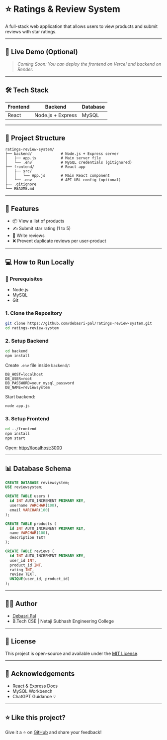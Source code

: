 # ⭐ Ratings & Review System

A full-stack web application that allows users to view products and submit reviews with star ratings.

---

## 🔗 Live Demo (Optional)

> *Coming Soon: You can deploy the frontend on Vercel and backend on Render.*

---

## 🛠️ Tech Stack

| Frontend | Backend           | Database |
| -------- | ----------------- | -------- |
| React    | Node.js + Express | MySQL    |

---

## 📂 Project Structure

```
ratings-review-system/
├── backend/             # Node.js + Express server
│   ├── app.js           # Main server file
│   └── .env             # MySQL credentials (gitignored)
├── frontend/            # React app
│   ├── src/
│   │   └── App.js       # Main React component
│   └── .env             # API URL config (optional)
├── .gitignore
└── README.md
```

---

## 🚀 Features

* 📦 View a list of products
* ✍️ Submit star rating (1 to 5)
* 💬 Write reviews
* ❌ Prevent duplicate reviews per user-product

---

## 💻 How to Run Locally

### 🔧 Prerequisites

* Node.js
* MySQL
* Git

### 1. Clone the Repository

```bash
git clone https://github.com/debasri-pal/ratings-review-system.git
cd ratings-review-system
```

### 2. Setup Backend

```bash
cd backend
npm install
```

Create `.env` file inside `backend/`:

```
DB_HOST=localhost
DB_USER=root
DB_PASSWORD=your_mysql_password
DB_NAME=reviewsystem
```

Start backend:

```bash
node app.js
```

### 3. Setup Frontend

```bash
cd ../frontend
npm install
npm start
```

Open: [http://localhost:3000](http://localhost:3000)

---

## 📊 Database Schema

```sql
CREATE DATABASE reviewsystem;
USE reviewsystem;

CREATE TABLE users (
  id INT AUTO_INCREMENT PRIMARY KEY,
  username VARCHAR(100),
  email VARCHAR(100)
);

CREATE TABLE products (
  id INT AUTO_INCREMENT PRIMARY KEY,
  name VARCHAR(100),
  description TEXT
);

CREATE TABLE reviews (
  id INT AUTO_INCREMENT PRIMARY KEY,
  user_id INT,
  product_id INT,
  rating INT,
  review TEXT,
  UNIQUE(user_id, product_id)
);
```

---

## 🙋‍♀️ Author

* [Debasri Pal](https://github.com/debasri-pal)
* B.Tech CSE | Netaji Subhash Engineering College

---

## 📌 License

This project is open-source and available under the [MIT License](LICENSE).

---

## 🙌 Acknowledgements

* React & Express Docs
* MySQL Workbench
* ChatGPT Guidance 💡

---

## ⭐ Like this project?

Give it a ⭐ on [GitHub](https://github.com/debasri-pal/ratings-review-system) and share your feedback!
